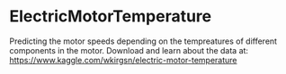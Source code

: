 # ElectricMotorTemperature
Predicting the motor speeds depending on the tempreatures of different components in the motor.
Download and learn about the data at: https://www.kaggle.com/wkirgsn/electric-motor-temperature
